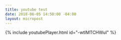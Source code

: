 ```yaml
---
title: youtube test
date: 2018-06-05 14:50:00 -04:00
layout: micropost
---
```


{% include youtubePlayer.html id="-wtIMTCHWuI" %}